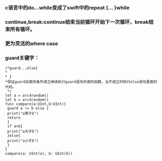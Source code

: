 ### c语言中的do...while变成了swift中的repeat {... }while

### continue,break:continue结束当前循环开始下一次循环，break结束所有循环。

### 更为灵活的where case

### guard关键字：

```
/*guard...else{
*
* }
*保证guard后面的条件成立继续执行guard语句外面的函数，当不成立时执行else语句里面的代码。
 */
let a = arc4random()
let b = arc4random()
func compare(a:UInt,b:UInt){
 guard a != b else {
 print("a等于b")
 return
 }
 if a>b{
 print("a大于b")
 }else{
 print("a小于b")
 }
}
compare(a: UInt(a), b: UInt(b))
```



